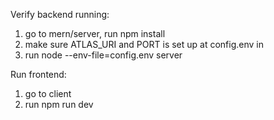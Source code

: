 Verify backend running: 
1. go to mern/server, run npm install
2. make sure ATLAS_URI and PORT is set up at config.env in 
3. run node --env-file=config.env server

Run frontend: 
1. go to client
2. run npm run dev
